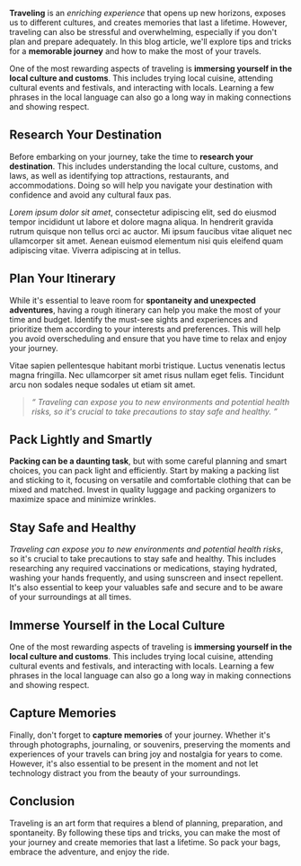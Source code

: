 **Traveling** is an _enriching experience_ that opens up new horizons, exposes us to different cultures, and creates memories that last a lifetime. However, traveling can also be stressful and overwhelming, especially if you don't plan and prepare adequately. In this blog article, we'll explore tips and tricks for a **memorable journey** and how to make the most of your travels.

One of the most rewarding aspects of traveling is **immersing yourself in the local culture and customs**. This includes trying local cuisine, attending cultural events and festivals, and interacting with locals. Learning a few phrases in the local language can also go a long way in making connections and showing respect.

## Research Your Destination

Before embarking on your journey, take the time to **research your destination**. This includes understanding the local culture, customs, and laws, as well as identifying top attractions, restaurants, and accommodations. Doing so will help you navigate your destination with confidence and avoid any cultural faux pas.

_Lorem ipsum dolor sit amet_, consectetur adipiscing elit, sed do eiusmod tempor incididunt ut labore et dolore magna aliqua. In hendrerit gravida rutrum quisque non tellus orci ac auctor. Mi ipsum faucibus vitae aliquet nec ullamcorper sit amet. Aenean euismod elementum nisi quis eleifend quam adipiscing vitae. Viverra adipiscing at in tellus.

## Plan Your Itinerary

While it's essential to leave room for **spontaneity and unexpected adventures**, having a rough itinerary can help you make the most of your time and budget. Identify the must-see sights and experiences and prioritize them according to your interests and preferences. This will help you avoid overscheduling and ensure that you have time to relax and enjoy your journey.

Vitae sapien pellentesque habitant morbi tristique. Luctus venenatis lectus magna fringilla. Nec ullamcorper sit amet risus nullam eget felis. Tincidunt arcu non sodales neque sodales ut etiam sit amet.

> _“ Traveling can expose you to new environments and potential health risks, so it's crucial to take precautions to stay safe and healthy. ”_

## Pack Lightly and Smartly

**Packing can be a daunting task**, but with some careful planning and smart choices, you can pack light and efficiently. Start by making a packing list and sticking to it, focusing on versatile and comfortable clothing that can be mixed and matched. Invest in quality luggage and packing organizers to maximize space and minimize wrinkles.

## Stay Safe and Healthy

_Traveling can expose you to new environments and potential health risks_, so it's crucial to take precautions to stay safe and healthy. This includes researching any required vaccinations or medications, staying hydrated, washing your hands frequently, and using sunscreen and insect repellent. It's also essential to keep your valuables safe and secure and to be aware of your surroundings at all times.

## Immerse Yourself in the Local Culture

One of the most rewarding aspects of traveling is **immersing yourself in the local culture and customs**. This includes trying local cuisine, attending cultural events and festivals, and interacting with locals. Learning a few phrases in the local language can also go a long way in making connections and showing respect.

## Capture Memories

Finally, don't forget to **capture memories** of your journey. Whether it's through photographs, journaling, or souvenirs, preserving the moments and experiences of your travels can bring joy and nostalgia for years to come. However, it's also essential to be present in the moment and not let technology distract you from the beauty of your surroundings.

## Conclusion

Traveling is an art form that requires a blend of planning, preparation, and spontaneity. By following these tips and tricks, you can make the most of your journey and create memories that last a lifetime. So pack your bags, embrace the adventure, and enjoy the ride.
